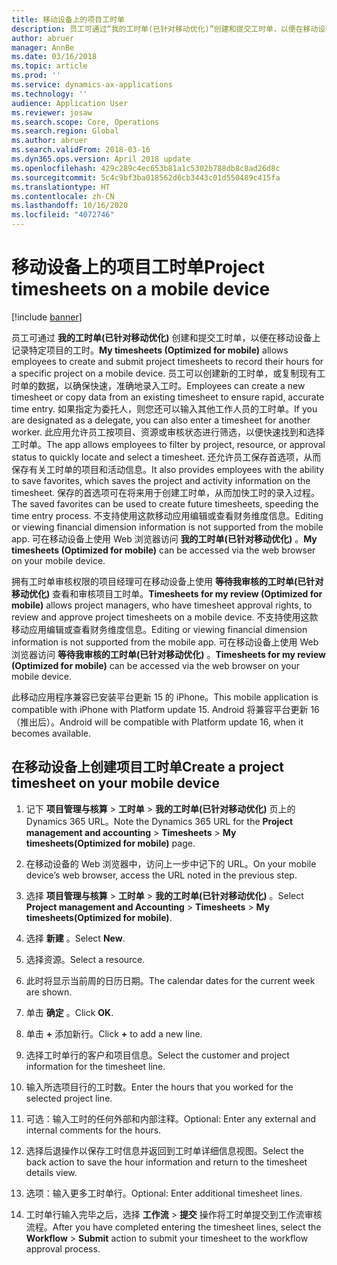 ```yaml
---
title: 移动设备上的项目工时单
description: 员工可通过“我的工时单(已针对移动优化)”创建和提交工时单，以便在移动设备上记录特定项目的工时。
author: abruer
manager: AnnBe
ms.date: 03/16/2018
ms.topic: article
ms.prod: ''
ms.service: dynamics-ax-applications
ms.technology: ''
audience: Application User
ms.reviewer: josaw
ms.search.scope: Core, Operations
ms.search.region: Global
ms.author: abruer
ms.search.validFrom: 2018-03-16
ms.dyn365.ops.version: April 2018 update
ms.openlocfilehash: 429c289c4ec653b81a1c5302b788db8c8ad26d8c
ms.sourcegitcommit: 5c4c9bf3ba018562d6cb3443c01d550489c415fa
ms.translationtype: HT
ms.contentlocale: zh-CN
ms.lasthandoff: 10/16/2020
ms.locfileid: "4072746"
---
```

# <a name="project-timesheets-on-a-mobile-device"></a><span data-ttu-id="f2af7-103">移动设备上的项目工时单</span><span class="sxs-lookup"><span data-stu-id="f2af7-103">Project timesheets on a mobile device</span></span>

[!include [banner](../includes/banner.md)]

<span data-ttu-id="f2af7-104">员工可通过 **我的工时单(已针对移动优化)** 创建和提交工时单，以便在移动设备上记录特定项目的工时。</span><span class="sxs-lookup"><span data-stu-id="f2af7-104">**My timesheets (Optimized for mobile)** allows employees to create and submit project timesheets to record their hours for a specific project on a mobile device.</span></span> <span data-ttu-id="f2af7-105">员工可以创建新的工时单，或复制现有工时单的数据，以确保快速，准确地录入工时。</span><span class="sxs-lookup"><span data-stu-id="f2af7-105">Employees can create a new timesheet or copy data from an existing timesheet to ensure rapid, accurate time entry.</span></span> <span data-ttu-id="f2af7-106">如果指定为委托人，则您还可以输入其他工作人员的工时单。</span><span class="sxs-lookup"><span data-stu-id="f2af7-106">If you are designated as a delegate, you can also enter a timesheet for another worker.</span></span> <span data-ttu-id="f2af7-107">此应用允许员工按项目、资源或审核状态进行筛选，以便快速找到和选择工时单。</span><span class="sxs-lookup"><span data-stu-id="f2af7-107">The app allows employees to filter by project, resource, or approval status to quickly locate and select a timesheet.</span></span> <span data-ttu-id="f2af7-108">还允许员工保存首选项，从而保存有关工时单的项目和活动信息。</span><span class="sxs-lookup"><span data-stu-id="f2af7-108">It also provides employees with the ability to save favorites, which saves the project and activity information on the timesheet.</span></span> <span data-ttu-id="f2af7-109">保存的首选项可在将来用于创建工时单，从而加快工时的录入过程。</span><span class="sxs-lookup"><span data-stu-id="f2af7-109">The saved favorites can be used to create future timesheets, speeding the time entry process.</span></span> <span data-ttu-id="f2af7-110">不支持使用这款移动应用编辑或查看财务维度信息。</span><span class="sxs-lookup"><span data-stu-id="f2af7-110">Editing or viewing financial dimension information is not supported from the mobile app.</span></span> <span data-ttu-id="f2af7-111">可在移动设备上使用 Web 浏览器访问 **我的工时单(已针对移动优化)** 。</span><span class="sxs-lookup"><span data-stu-id="f2af7-111">**My timesheets (Optimized for mobile)** can be accessed via the web browser on your mobile device.</span></span>

<span data-ttu-id="f2af7-112">拥有工时单审核权限的项目经理可在移动设备上使用 **等待我审核的工时单(已针对移动优化)** 查看和审核项目工时单。</span><span class="sxs-lookup"><span data-stu-id="f2af7-112">**Timesheets for my review (Optimized for mobile)** allows project managers, who have timesheet approval rights, to review and approve project timesheets on a mobile device.</span></span> <span data-ttu-id="f2af7-113">不支持使用这款移动应用编辑或查看财务维度信息。</span><span class="sxs-lookup"><span data-stu-id="f2af7-113">Editing or viewing financial dimension information is not supported from the mobile app.</span></span> <span data-ttu-id="f2af7-114">可在移动设备上使用 Web 浏览器访问 **等待我审核的工时单(已针对移动优化)** 。</span><span class="sxs-lookup"><span data-stu-id="f2af7-114">**Timesheets for my review (Optimized for mobile)** can be accessed via the web browser on your mobile device.</span></span>

<span data-ttu-id="f2af7-115">此移动应用程序兼容已安装平台更新 15 的 iPhone。</span><span class="sxs-lookup"><span data-stu-id="f2af7-115">This mobile application is compatible with iPhone with Platform update 15.</span></span>
<span data-ttu-id="f2af7-116">Android 将兼容平台更新 16（推出后）。</span><span class="sxs-lookup"><span data-stu-id="f2af7-116">Android will be compatible with Platform update 16, when it becomes available.</span></span>

## <a name="create-a-project-timesheet-on-your-mobile-device"></a><span data-ttu-id="f2af7-117">在移动设备上创建项目工时单</span><span class="sxs-lookup"><span data-stu-id="f2af7-117">Create a project timesheet on your mobile device</span></span>

1.  <span data-ttu-id="f2af7-118">记下 **项目管理与核算** \> **工时单** \> **我的工时单(已针对移动优化)** 页上的 Dynamics 365 URL。</span><span class="sxs-lookup"><span data-stu-id="f2af7-118">Note the Dynamics 365 URL for the **Project management and accounting** \> **Timesheets** \> **My timesheets(Optimized for mobile)** page.</span></span>

2.  <span data-ttu-id="f2af7-119">在移动设备的 Web 浏览器中，访问上一步中记下的 URL。</span><span class="sxs-lookup"><span data-stu-id="f2af7-119">On your mobile device’s web browser, access the URL noted in the previous step.</span></span>
 
3.  <span data-ttu-id="f2af7-120">选择 **项目管理与核算** \> **工时单** \> **我的工时单(已针对移动优化)** 。</span><span class="sxs-lookup"><span data-stu-id="f2af7-120">Select **Project management and Accounting** \> **Timesheets** \> **My timesheets(Optimized for mobile)**.</span></span>

4.  <span data-ttu-id="f2af7-121">选择 **新建** 。</span><span class="sxs-lookup"><span data-stu-id="f2af7-121">Select **New**.</span></span>

5.  <span data-ttu-id="f2af7-122">选择资源。</span><span class="sxs-lookup"><span data-stu-id="f2af7-122">Select a resource.</span></span>

6.  <span data-ttu-id="f2af7-123">此时将显示当前周的日历日期。</span><span class="sxs-lookup"><span data-stu-id="f2af7-123">The calendar dates for the current week are shown.</span></span>

7.  <span data-ttu-id="f2af7-124">单击 **确定** 。</span><span class="sxs-lookup"><span data-stu-id="f2af7-124">Click **OK**.</span></span>

8.  <span data-ttu-id="f2af7-125">单击 **+** 添加新行。</span><span class="sxs-lookup"><span data-stu-id="f2af7-125">Click **+** to add a new line.</span></span>

9.  <span data-ttu-id="f2af7-126">选择工时单行的客户和项目信息。</span><span class="sxs-lookup"><span data-stu-id="f2af7-126">Select the customer and project information for the timesheet line.</span></span>

10. <span data-ttu-id="f2af7-127">输入所选项目行的工时数。</span><span class="sxs-lookup"><span data-stu-id="f2af7-127">Enter the hours that you worked for the selected project line.</span></span>

11. <span data-ttu-id="f2af7-128">可选：输入工时的任何外部和内部注释。</span><span class="sxs-lookup"><span data-stu-id="f2af7-128">Optional: Enter any external and internal comments for the hours.</span></span>

12. <span data-ttu-id="f2af7-129">选择后退操作以保存工时信息并返回到工时单详细信息视图。</span><span class="sxs-lookup"><span data-stu-id="f2af7-129">Select the back action to save the hour information and return to the timesheet details view.</span></span>

13. <span data-ttu-id="f2af7-130">选项：输入更多工时单行。</span><span class="sxs-lookup"><span data-stu-id="f2af7-130">Optional: Enter additional timesheet lines.</span></span>

14. <span data-ttu-id="f2af7-131">工时单行输入完毕之后，选择 **工作流** \> **提交** 操作将工时单提交到工作流审核流程。</span><span class="sxs-lookup"><span data-stu-id="f2af7-131">After you have completed entering the timesheet lines, select the **Workflow** \> **Submit** action to submit your timesheet to the workflow approval process.</span></span>
